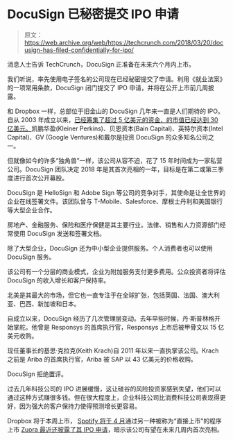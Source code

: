 # DocuSign 已秘密提交 IPO 申请 

> 原文：<https://web.archive.org/web/https://techcrunch.com/2018/03/20/docusign-has-filed-confidentially-for-ipo/>

消息人士告诉 TechCrunch，DocuSign 正准备在未来六个月内上市。

我们听说，率先使用电子签名的公司现在已经秘密提交了申请。利用《就业法案》的一项常用条款，DocuSign 闭门提交了 IPO 申请，并将在公开上市前几周披露。

和 Dropbox 一样，总部位于旧金山的 DocuSign 几年来一直是人们期待的 IPO。自从 2003 年成立以来，[已经筹集了超过 5 亿美元的资金，](https://web.archive.org/web/20230204230955/https://www.crunchbase.com/organization/docusign/funding_rounds/funding_rounds_list)[的市值已经达到 30 亿美元。](https://web.archive.org/web/20230204230955/https://www.wsj.com/graphics/billion-dollar-club/)凯鹏华盈(Kleiner Perkins)、贝恩资本(Bain Capital)、英特尔资本(Intel Capital)、GV (Google Ventures)和戴尔是投资 DocuSign 的众多知名公司之一。

但就像如今的许多“独角兽”一样，该公司从容不迫，花了 15 年时间成为一家私营公司。DocuSign 团队决定 2018 年是其首次亮相的一年，目标是在第二或第三季度进行首次公开募股。

DocuSign 是 HelloSign 和 Adobe Sign 等公司的竞争对手，其使命是让全世界的企业在线签署文件。该团队曾与 T-Mobile、Salesforce、摩根士丹利和美国银行等大型企业合作。

房地产、金融服务、保险和医疗保健是其主要行业。法律、销售和人力资源部门经常使用 DocuSign 发送和签署文档。

除了大型企业，DocuSign 还为中小型企业提供服务。个人消费者也可以使用 DocuSign 服务。

该公司有一个分层的商业模式，企业为附加服务支付更多费用。公众投资者将评估 DocuSign 的收入增长和客户保持率。

北美是其最大的市场，但它也一直专注于在全球扩张，包括英国、法国、澳大利亚、巴西、新加坡和日本。

自成立以来，DocuSign 经历了几次管理层变动。去年早些时候，丹·斯普林格开始掌舵。他曾是 Responsys 的首席执行官，Responsys 上市后被甲骨文以 15 亿美元收购。

现任董事长的基思·克拉克(Keith Krach)自 2011 年以来一直执掌该公司。Krach 之前是 Ariba 的首席执行官，Ariba 被 SAP 以 43 亿美元的价格收购。

DocuSign 拒绝置评。

过去几年科技公司的 IPO 进展缓慢，这让硅谷的风险投资家感到失望，他们可以通过这种方式赚很多钱。但在很大程度上，企业科技公司比消费科技公司表现得更好，因为强大的客户保持力使得预测增长更容易。

Dropbox 将于本周上市， [Spotify 将于 4 月](https://web.archive.org/web/20230204230955/https://techcrunch.com/2018/03/15/spotify-direct-listing-date/)通过另一种被称为“直接上市”的程序上市 [Zuora 最近还披露了其 IPO 申请](https://web.archive.org/web/20230204230955/https://techcrunch.com/2018/03/16/enterprise-subscription-services-provider-zuora-has-filed-for-an-ipo/)，暗示该公司有望在未来几周内首次亮相。